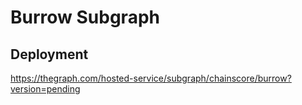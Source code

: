 # Burrow Subgraph

## Deployment

https://thegraph.com/hosted-service/subgraph/chainscore/burrow?version=pending
<!-- 
## 1. Deposits

Tracking Action Log

```ts
deposit_to_reserve { account_id, amount, token_id }
```

```ts
deposit { account_id, amount, token_id }
```

## 2. Withdraw

Tracking Event

```ts
withdraw_succeeded { account_id, amount, token_id }
```

## 3. Borrow

Tracking Event

```ts
borrow { account_id, amount, token_id }
```

## 4. Repay

Tracking Event

```ts
repay { account_id, amount, token_id }
```

## 5. Liquidation

Tracking Event (amount) and Action (assets)
 -->
